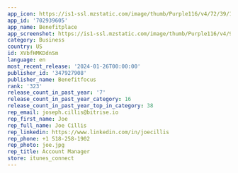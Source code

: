 ```yaml
---
app_icon: https://is1-ssl.mzstatic.com/image/thumb/Purple116/v4/72/39/15/72391527-804b-193d-0ed1-75ff94e86a5c/AppIcon-1x_U007emarketing-0-7-0-85-220.png/1024x1024bb.png
app_id: '702939605'
app_name: Benefitplace
app_screenshot: https://is1-ssl.mzstatic.com/image/thumb/Purple116/v4/95/71/4c/95714cd2-1020-0336-f923-9839e3c0f84c/01150528-5c4a-4cb0-a1e1-77f6209f99aa_2023_iphone11_home_v2.png/1242x2688bb.png
category: Business
country: US
id: XVbfHMKDdnSm
language: en
most_recent_release: '2024-01-26T00:00:00'
publisher_id: '347927908'
publisher_name: Benefitfocus
rank: '323'
release_count_in_past_year: '7'
release_count_in_past_year_category: 16
release_count_in_past_year_top_in_category: 38
rep_email: joseph.cillis@bitrise.io
rep_first_name: Joe
rep_full_name: Joe Cillis
rep_linkedin: https://www.linkedin.com/in/joecillis
rep_phone: +1 518-258-1902
rep_photo: joe.jpg
rep_title: Account Manager
store: itunes_connect
---
```

